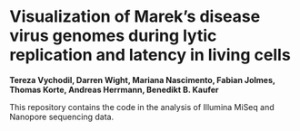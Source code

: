 # Visualization of Marek’s disease virus genomes during lytic replication and latency in living cells
**Tereza Vychodil, Darren Wight, Mariana Nascimento, Fabian Jolmes, Thomas Korte, Andreas Herrmann, Benedikt B. Kaufer**

This repository contains the code in the analysis of Illumina MiSeq and Nanopore sequencing data.

